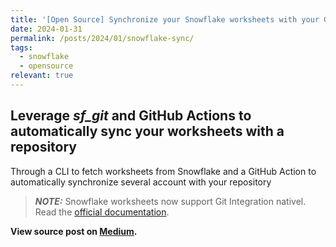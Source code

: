 ```yaml
---
title: '[Open Source] Synchronize your Snowflake worksheets with your Git repository'
date: 2024-01-31
permalink: /posts/2024/01/snowflake-sync/
tags:
  - snowflake
  - opensource
relevant: true
---
```


## Leverage _sf\_git_ and GitHub Actions to automatically sync your worksheets with a repository

Through a CLI to fetch worksheets from Snowflake and a GitHub Action to automatically synchronize several account with your repository

> **_NOTE:_**  Snowflake worksheets now support Git Integration nativel. Read the [official documentation](https://docs.snowflake.com/en/developer-guide/git/git-overview).

**View source post on [Medium](https://medium.com/@thomas.dambrin/synchronize-your-snowflake-worksheets-with-your-git-repository-4c924341dd11).**